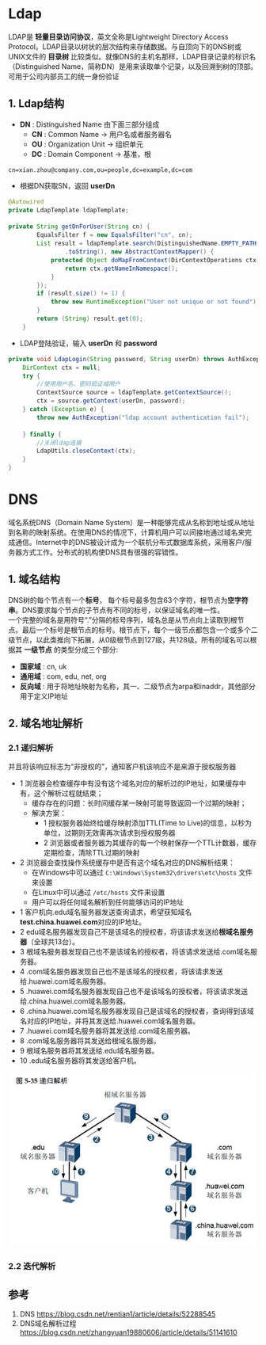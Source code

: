 # Ldap
LDAP是 **轻量目录访问协议**，英文全称是Lightweight Directory Access Protocol。LDAP目录以树状的层次结构来存储数据。与自顶向下的DNS树或UNIX文件的 **目录树** 比较类似。就像DNS的主机名那样，LDAP目录记录的标识名（Distinguished Name，简称DN）是用来读取单个记录，以及回溯到树的顶部。可用于公司内部员工的统一身份验证

## 1. Ldap结构
* **DN** : Distinguished Name 由下面三部分组成
    * **CN** : Common Name -> 用户名或者服务器名
    * **OU** : Organization Unit -> 组织单元
    * **DC** : Domain Component -> 基准，根

```
cn=xian.zhou@company.com,ou=people,dc=example,dc=com
```

* 根据DN获取SN，返回 **userDn**

```java
@Autowired
private LdapTemplate ldapTemplate;

private String getDnForUser(String cn) {
        EqualsFilter f = new EqualsFilter("cn", cn);
        List result = ldapTemplate.search(DistinguishedName.EMPTY_PATH, f
                .toString(), new AbstractContextMapper() {
            protected Object doMapFromContext(DirContextOperations ctx) {
                return ctx.getNameInNamespace();
            }
        });
        if (result.size() != 1) {
            throw new RuntimeException("User not unique or not found");
        }
        return (String) result.get(0);
    }
```
* LDAP登陆验证，输入 **userDn** 和 **password**

```java
private void LdapLogin(String password, String userDn) throws AuthException {
    DirContext ctx = null;
    try {
        //使用用户名、密码验证域用户
        ContextSource source = ldapTemplate.getContextSource();
        ctx = source.getContext(userDn, password);
    } catch (Exception e) {
        throw new AuthException("ldap account authentication fail");

    } finally {
        //关闭ldap连接
        LdapUtils.closeContext(ctx);
    }
}
```

# DNS
域名系统DNS（Domain Name System）是一种能够完成从名称到地址或从地址到名称的映射系统。在使用DNS的情况下，计算机用户可以间接地通过域名来完成通信。Internet中的DNS被设计成为一个联机分布式数据库系统，采用客户/服务器方式工作。分布式的机构使DNS具有很强的容错性。
## 1. 域名结构
DNS树的每个节点有一个**标号**， 每个标号最多包含63个字符，根节点为**空字符串**。DNS要求每个节点的子节点有不同的标号，以保证域名的唯一性。 <br/>
一个完整的域名是用符号“.”分隔的标号序列，域名总是从节点向上读取到根节点。最后一个标号是根节点的标号。根节点下，每个一级节点都包含一个或多个二级节点，以此类推向下拓展，从0级根节点到127级，共128级。所有的域名可以根据其 **一级节点** 的类型分成三个部分:
*   **国家域** : cn, uk
*   **通用域** : com, edu, net, org
*   **反向域** : 用于将地址映射为名称，其一、二级节点为arpa和inaddr，其他部分用于定义IP地址

## 2. 域名地址解析
### 2.1 递归解析
并且将该响应标志为“非授权的”，通知客户机该响应不是来源于授权服务器
* 1 浏览器会检查缓存中有没有这个域名对应的解析过的IP地址，如果缓存中有，这个解析过程就结束；
  * 缓存存在的问题：长时间缓存某一映射可能导致返回一个过期的映射；
  * 解决方案：
    * 1 授权服务器始终给缓存映射添加TTL(Time to Live)的信息，以秒为单位，过期则无效需再次请求到授权服务器
    * 2 浏览器或者服务器为其缓存的每一个映射保存一个TTL计数器，缓存定期检查，清除TTL过期的映射
* 2 浏览器会查找操作系统缓存中是否有这个域名对应的DNS解析结果：
  * 在Windows中可以通过 ```C:\Windows\System32\drivers\etc\hosts``` 文件来设置
  * 在Linux中可以通过 ```/etc/hosts``` 文件来设置
  * 用户可以将任何域名解析到任何能够访问的IP地址
* 1 客户机向.edu域名服务器发送查询请求，希望获知域名**test.china.huawei.com**对应的IP地址。
* 2 edu域名服务器发现自己不是该域名的授权者，将该请求发送给**根域名服务器**（全球共13台）。
* 3 根域名服务器发现自己也不是该域名的授权者，将该请求发送给.com域名服务器。
* 4 .com域名服务器发现自己也不是该域名的授权者，将该请求发送给.huawei.com域名服务器。
* 5 .huawei.com域名服务器发现自己也不是该域名的授权者，将该请求发送给.china.huawei.com域名服务器。
* 6 .china.huawei.com域名服务器发现自己是该域名的授权者，查询得到该域名对应的IP地址，并将其发送给.huawei.com域名服务器。
* 7 .huawei.com域名服务器将其发送给.com域名服务器。
* 8 .com域名服务器将其发送给根域名服务器。
* 9 根域名服务器将其发送给.edu域名服务器。
* 10 .edu域名服务器将其发送给客户机。

![dns_recursion](https://raw.githubusercontent.com/XianZhou/Jotting/master/img/jotting/ldap/dns_recursion.jpg)
### 2.2 迭代解析

## 参考
1. DNS https://blog.csdn.net/rentian1/article/details/52288545 <br/>
2. DNS域名解析过程 https://blog.csdn.net/zhangyuan19880606/article/details/51141610 <br/>

